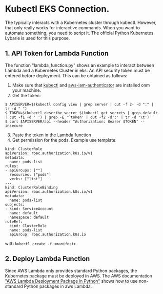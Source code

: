 # Kubectl EKS Connection.
The typically interacts with a Kubernetes cluster through kubectl. However, that only really works for interactive commands. When you want to automate something, you need to script it. The official Python Kubernetes Lybarie is used for this purpose.
## 1. API Token for Lambda Function
The function "lambda_function.py" shows an example to interact between Lambda and a Kubernetes Cluster in eks. 
An API security token must be entered before deployment. This can be obtained as follows:
 1. Make sure that [kubectl](https://kubernetes.io/docs/tasks/tools/install-kubectl/) and [aws-iam-authenticator](https://docs.aws.amazon.com/eks/latest/userguide/getting-started.html) are installed onm your machine.
 2. Get the token:
``` 
$ APISERVER=$(kubectl config view | grep server | cut -f 2- -d ":" | tr -d " ") 
$ TOKEN=$(kubectl describe secret $(kubectl get secrets | grep default | cut -f1 -d ' ') | grep -E '^token' | cut -f2 -d':' | tr -d '\t') 
$ curl $APISERVER/api --header "Authorization: Bearer $TOKEN" --insecure
```
 3. Paste the token in the Lambda function
 4. Get permission for the pods.  Example use template:
```
kind: ClusterRole
apiVersion: rbac.authorization.k8s.io/v1
metadata:
  name: pods-list
rules:
- apiGroups: [""]
  resources: ["pods"]
  verbs: ["list"]
---
kind: ClusterRoleBinding
apiVersion: rbac.authorization.k8s.io/v1
metadata:
  name: pods-list
subjects:
- kind: ServiceAccount
  name: default
  namespace: default
roleRef:
  kind: ClusterRole
  name: pods-list
  apiGroup: rbac.authorization.k8s.io
```
with ``` kubectl create -f <manifest> ```
## 2. Deploy Lambda Function
Since AWS Lambda only provides standard Python packages, the Kubernetes package must be deployed in AWS. The AWS documentation ["AWS Lambda Deployment Package in Python"](https://docs.aws.amazon.com/lambda/latest/dg/lambda-python-how-to-create-deployment-package.html) shows how to use non-standard Python packages in aws Lambda.
